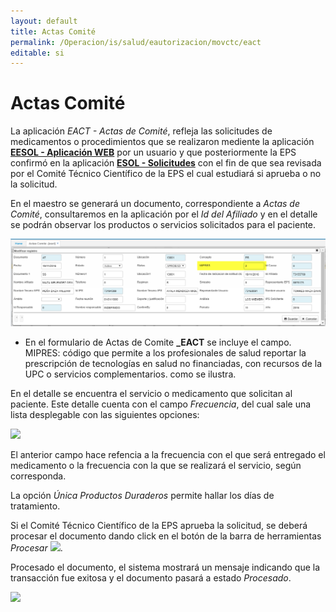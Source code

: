 ```yaml
---
layout: default
title: Actas Comité
permalink: /Operacion/is/salud/eautorizacion/movctc/eact
editable: si
---
```


# Actas Comité

La aplicación _EACT - Actas de Comité_, refleja las solicitudes de medicamentos o procedimientos que se realizaron mediente la aplicación [**EESOL - Aplicación WEB**]() por un usuario y que posteriormente la EPS confirmó en la aplicación [**ESOL - Solicitudes**]() con el fin de que sea revisada por el Comité Técnico Científico de la EPS el cual estudiará si aprueba o no la solicitud.  

En el maestro se generará un documento, correspondiente a _Actas de Comité_, consultaremos en la aplicación por el _Id del Afiliado_ y en el detalle se podrán observar los productos o servicios solicitados para el paciente.  

![](eact3.png)

* En el formulario de Actas de Comite  **_EACT** se incluye el campo.  
MIPRES: código que permite a los profesionales de salud reportar la prescripción de tecnologías en salud no financiadas, con recursos de la UPC o servicios complementarios. como se ilustra.



En el detalle se encuentra el servicio o medicamento que solicitan al paciente. Este detalle cuenta con el campo _Frecuencia_, del cual sale una lista desplegable con las siguientes opciones:

![](eact1.png)

El anterior campo hace refencia a la frecuencia con el que será entregado el medicamento o la frecuencia con la que se realizará el servicio, según corresponda.  


La opción _Única Productos Duraderos_ permite hallar los días de tratamiento.  

Si el Comité Técnico Científico de la EPS aprueba la solicitud, se deberá procesar el documento dando click en el botón de la barra de herramientas _Procesar_ ![](procesar.png).  

Procesado el documento, el sistema mostrará un mensaje indicando que la transacción fue exitosa y el documento pasará a estado _Procesado_.

![](eact2.png)





